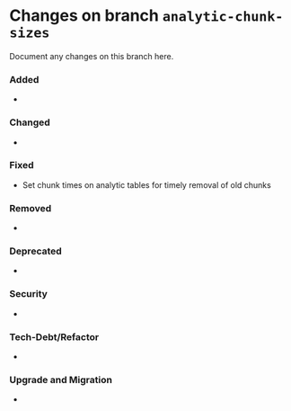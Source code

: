 # Changes on branch `analytic-chunk-sizes`
Document any changes on this branch here.
### Added
- 

### Changed
- 

### Fixed
- Set chunk times on analytic tables for timely removal of old chunks 

### Removed
- 

### Deprecated
- 

### Security
- 

### Tech-Debt/Refactor
- 

### Upgrade and Migration
- 
